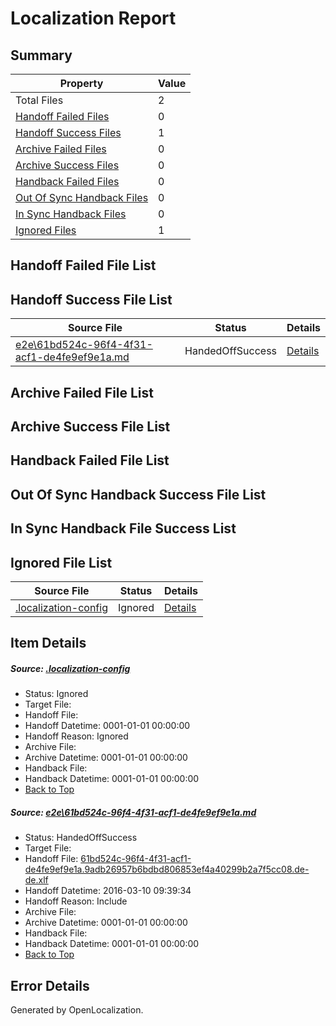 # <a name='report-top'></a> Localization Report

## Summary
 Property | Value 
 -------- | ----- 
 Total Files | 2
[ Handoff Failed Files ](#handoff-failed-list)| 0
[ Handoff Success Files ](#handoff-success-list)| 1
[ Archive Failed Files ](#archive-failed-list)| 0
[ Archive Success Files ](#archive-success-list)| 0
[ Handback Failed Files ](#handback-failed-list)| 0
[ Out Of Sync Handback Files ](#outofsync-handback-success-list)| 0
[ In Sync Handback Files ](#insync-handback-success-list)| 0
[ Ignored Files ](#ignored-list)| 1

## <a name='handoff-failed-list'></a> Handoff Failed File List

## <a name='handoff-success-list'></a> Handoff Success File List
 Source File | Status | Details 
 ----------- | ------ | ------- 
 [e2e\61bd524c-96f4-4f31-acf1-de4fe9ef9e1a.md](https://github.com/OpenLocalizationTest/oltest/blob/69c864119f7e37ec744a25457fd73553faf9d2f3/e2e/61bd524c-96f4-4f31-acf1-de4fe9ef9e1a.md) | HandedOffSuccess | [Details](#8d059399290142d7be8164be2aa665cca6fbac521)

## <a name='archive-failed-list'></a> Archive Failed File List

## <a name='archive-success-list'></a> Archive Success File List

## <a name='handback-failed-list'></a> Handback Failed File List

## <a name='outofsync-handback-success-list'></a> Out Of Sync Handback Success File List

## <a name='insync-handback-success-list'></a> In Sync Handback File Success List

## <a name='ignored-list'></a> Ignored File List
 Source File | Status | Details 
 ----------- | ------ | ------- 
 [.localization-config](https://github.com/OpenLocalizationTest/oltest/blob/69c864119f7e37ec744a25457fd73553faf9d2f3/.localization-config) | Ignored | [Details](#66aca4b1c2f43b14ec41e0e427345df94af1d5e10)

## Item Details
##### <a name='66aca4b1c2f43b14ec41e0e427345df94af1d5e10'></a> Source: [.localization-config](https://github.com/OpenLocalizationTest/oltest/blob/69c864119f7e37ec744a25457fd73553faf9d2f3/.localization-config)
* Status: Ignored
* Target File: 
* Handoff File: 
* Handoff Datetime: 0001-01-01 00:00:00
* Handoff Reason: Ignored
* Archive File: 
* Archive Datetime: 0001-01-01 00:00:00
* Handback File: 
* Handback Datetime: 0001-01-01 00:00:00
* [Back to Top](#report-top)

##### <a name='8d059399290142d7be8164be2aa665cca6fbac521'></a> Source: [e2e\61bd524c-96f4-4f31-acf1-de4fe9ef9e1a.md](https://github.com/OpenLocalizationTest/oltest/blob/69c864119f7e37ec744a25457fd73553faf9d2f3/e2e/61bd524c-96f4-4f31-acf1-de4fe9ef9e1a.md)
* Status: HandedOffSuccess
* Target File: 
* Handoff File: [61bd524c-96f4-4f31-acf1-de4fe9ef9e1a.9adb26957b6bdbd806853ef4a40299b2a7f5cc08.de-de.xlf](https://github.com/OpenLocalizationTestOrg/olhandoff/blob/67f42713b8f875649d3ff441312e0c693697bedb/ol-handoff/OpenLocalizationTestOrg/oltest.de-de/xinjiang/ht/61bd524c-96f4-4f31-acf1-de4fe9ef9e1a.9adb26957b6bdbd806853ef4a40299b2a7f5cc08.de-de.xlf)
* Handoff Datetime: 2016-03-10 09:39:34
* Handoff Reason: Include
* Archive File: 
* Archive Datetime: 0001-01-01 00:00:00
* Handback File: 
* Handback Datetime: 0001-01-01 00:00:00
* [Back to Top](#report-top)


## Error Details

Generated by OpenLocalization.
